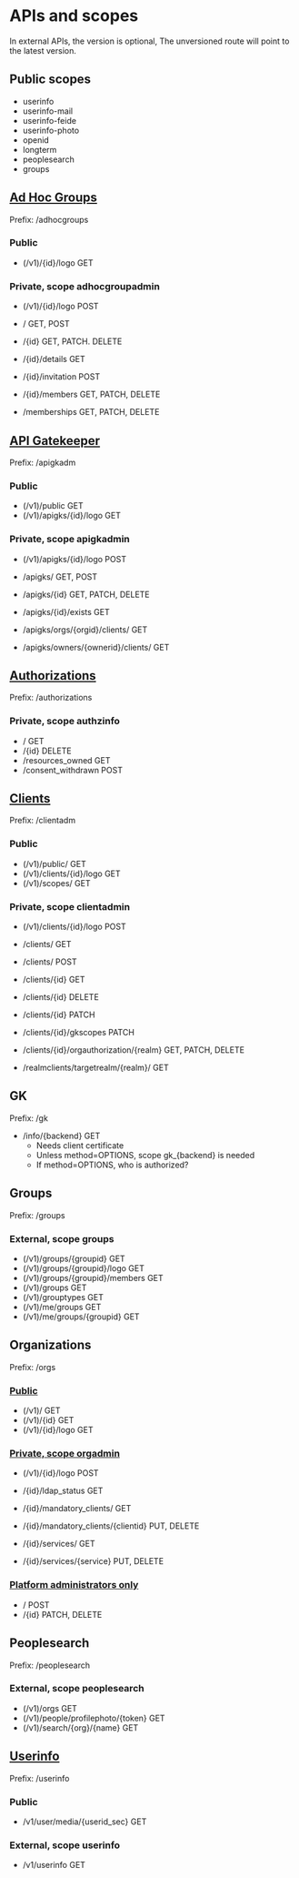 APIs and scopes
===============

In external APIs, the version is optional, The unversioned route will
point to the latest version.

Public scopes
-------------

- userinfo
- userinfo-mail
- userinfo-feide
- userinfo-photo
- openid
- longterm
- peoplesearch
- groups


[Ad Hoc Groups](adhocgroupadm.md)
---------------------------------

Prefix: /adhocgroups

### Public

- (/v1)/{id}/logo GET

### Private, scope adhocgroupadmin

- (/v1)/{id}/logo POST

- / GET, POST
- /{id} GET, PATCH. DELETE
- /{id}/details GET
- /{id}/invitation POST
- /{id}/members GET, PATCH, DELETE
- /memberships GET, PATCH, DELETE
  

[API Gatekeeper](apigkadm.md)
-----------------------------

Prefix: /apigkadm

### Public

- (/v1)/public GET
- (/v1)/apigks/{id}/logo GET

### Private, scope apigkadmin

- (/v1)/apigks/{id}/logo POST

- /apigks/ GET, POST
- /apigks/{id} GET, PATCH, DELETE
- /apigks/{id}/exists GET
- /apigks/orgs/{orgid}/clients/ GET
- /apigks/owners/{ownerid}/clients/ GET


[Authorizations](authorizations.md)
-----------------------------------

Prefix: /authorizations

### Private, scope authzinfo

- / GET
- /{id} DELETE
- /resources_owned GET
- /consent_withdrawn POST

[Clients](clientadm.md)
-----------------------

Prefix: /clientadm

###  Public

- (/v1)/public/ GET
- (/v1)/clients/{id}/logo GET
- (/v1)/scopes/ GET

### Private, scope clientadmin

- (/v1)/clients/{id}/logo POST

- /clients/ GET
- /clients/ POST
- /clients/{id} GET
- /clients/{id} DELETE
- /clients/{id} PATCH
- /clients/{id}/gkscopes PATCH
- /clients/{id}/orgauthorization/{realm} GET, PATCH, DELETE
- /realmclients/targetrealm/{realm}/ GET


GK
--

Prefix: /gk

- /info/{backend} GET
  - Needs client certificate
  - Unless method=OPTIONS, scope gk_{backend} is needed
  - If method=OPTIONS, who is authorized?


Groups
------

Prefix: /groups

### External, scope groups

- (/v1)/groups/{groupid} GET
- (/v1)/groups/{groupid}/logo GET
- (/v1)/groups/{groupid}/members GET
- (/v1)/groups GET
- (/v1)/grouptypes GET
- (/v1)/me/groups GET
- (/v1)/me/groups/{groupid} GET


Organizations
-------------

Prefix: /orgs

### [Public](org.md)

- (/v1)/ GET
- (/v1)/{id} GET
- (/v1)/{id}/logo GET

### [Private, scope orgadmin](orgadmin.md)

- (/v1)/{id}/logo POST

- /{id}/ldap_status GET
- /{id}/mandatory_clients/ GET
- /{id}/mandatory_clients/{clientid} PUT, DELETE
- /{id}/services/ GET
- /{id}/services/{service} PUT, DELETE

### [Platform administrators only](orgadmin.md)

- / POST
- /{id} PATCH, DELETE


Peoplesearch
------------

Prefix: /peoplesearch


### External, scope peoplesearch

- (/v1)/orgs GET
- (/v1)/people/profilephoto/{token} GET
- (/v1)/search/{org}/{name} GET


[Userinfo](userinfo.md)
-----------------------

Prefix: /userinfo

### Public

- /v1/user/media/{userid_sec} GET

### External, scope userinfo

- /v1/userinfo GET
